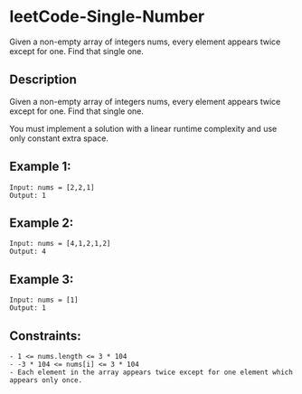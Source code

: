 # leetCode-Single-Number
Given a non-empty array of integers nums, every element appears twice except for one. Find that single one.




## Description

Given a non-empty array of integers nums, every element appears twice except for one. Find that single one.

You must implement a solution with a linear runtime complexity and use only constant extra space.


## Example 1:

```
Input: nums = [2,2,1]
Output: 1
```

## Example 2:

```
Input: nums = [4,1,2,1,2]
Output: 4
```

## Example 3:

```
Input: nums = [1]
Output: 1
 ```

## Constraints:
```
- 1 <= nums.length <= 3 * 104
- -3 * 104 <= nums[i] <= 3 * 104
- Each element in the array appears twice except for one element which appears only once.
```
